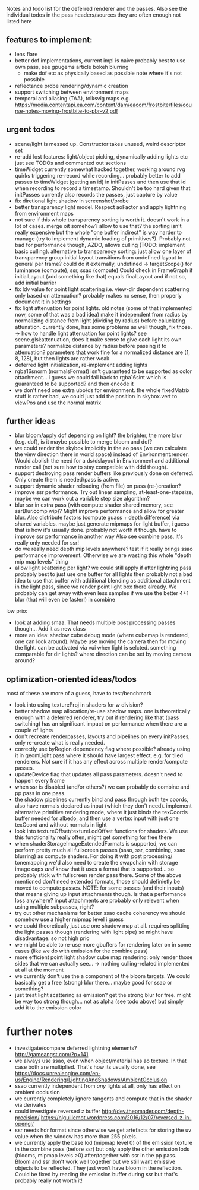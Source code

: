 Notes and todo list for the deferred renderer and the passes.
Also see the individual todos in the pass headers/sources they are often
enough not listed here

## features to implement:

- lens flare
- better dof implementations, current impl is naive
  probably best to use own pass, see gpugems article
  bokeh blurring
    - make dof etc as physically based as possible
      note where it's not possible
- reflectance probe rendering/dynamic creation
- support switching between environment maps
- temporal anti aliasing (TAA), tolksvig maps
  e.g. https://media.contentapi.ea.com/content/dam/eacom/frostbite/files/course-notes-moving-frostbite-to-pbr-v2.pdf

## urgent todos

- scene/light is messed up. Constructor takes unused, weird descriptor
  set
- re-add lost features: light/object picking, dynamically adding lights etc
  just see TODOs and commented out sections
- timeWidget currently somewhat hacked together, working
  around rvg quirks triggering re-record while recording...
  probably better to add passes to timeWidget (getting an id)
  in initPasses and then use that id when recording to record
  a timestamp. Shouldn't be too hard given that initPasses currently
  also records the passes, just capture by value
- fix diretional light shadow in screenshot/probe
- better transparency light model. Respect aoFactor and apply
  lightning from environment maps
- not sure if this whole transparency sorting is worth it.
  doesn't work in a lot of cases.
  merge oit somehow? allow to use that?
  the sorting isn't really expensive but the whole "one buffer indirect"
  is way harder to manage (try to implement dynamic loading
  of primitives?). Probably not bad for performance though,
  AZDO, allows culling (TODO: implement basic culling).
  alternative to transparency sorting: just allow one layer of transparency
 group initial layout transitions from undefined layout to general
  per frame? could do it externally, undefined -> targetScope()
  for luminance (compute), ssr, ssao (compute)
  Could check in FrameGraph if initialLayout (add something like that)
  equals finalLayout and if not so, add initial barrier
- fix ldv value for point light scattering
  i.e. view-dir dependent scattering only based on attenuation?
  probably makes no sense, then properly document it in settings
- fix light attenuation for point lights.
  old notes (some of that implemented now, some of that was a bad idea)
  make it independent from radius by normalizing distance from light
  (dividing by radius) before caluclating attunation.
  currently done, has some problems as well though, fix those.
    -> how to handle light attenuation for point lights?
     see scene.glsl:attenuation, does it make sense to give each light
     its own parameters? normalize distance by radius before passing
     it to attenuation? parameters that work fine for a normalized
     distance are (1, 8, 128), but then lights are rather weak
- deferred light initialization, re-implement adding lights
- rgba16snorm (normalsFormat) isn't guaranteed to be supported
  as color attachment... i guess we could fall back to rgba16sint
  which is guaranteed to be supported? and then encode it
- we don't need one extra ubo/ds for environment.
  the whole fixedMatrix stuff is rather bad, we could just add
  the position in skybox.vert to viewPos and use the normal matrix

## further ideas

- blur bloom/apply dof depending on light? the brighter,
  the more blur (e.g. dof), is it maybe possible to merge bloom and dof?
- we could render the skybox implicitly in the ao pass (we
  can calculate the view direction there in world space) instead of
  Environment:render. Would abolish the need for a ds/dslayout in
  Environment and additional render call (not sure how to stay
  compatible with ddd though).
- support destroying pass render buffers like previously
  done on deferred. Only create them is needed/pass is active.
- support dynamic shader reloading (from file) on pass (re-)creation?
- improve ssr performance. Try out linear sampling, at-least-one-stepsize,
  maybe we can work out a variable step size algorithm?
- blur ssr in extra pass (with compute shader shared memory,
  see ssrBlur.comp wip)? Might improve performance
  and allow for greater blur. Also distribute factors (compute guass +
  depth difference) via shared variables.
  maybe just generate mipmaps for light buffer, i guess that is how
  it's usually done.
  probably not worth it though. have to improve ssr performance in another way
  Also see combine pass, it's really only needed for ssr!
- do we really need depth mip levels anywhere? test if it really
  brings ssao performance improvement. Otherwise we are wasting this
  whole "depth mip map levels" thing
- allow light scattering per light?
  we could still apply if after lightning pass
  probably best to just use one buffer for all lights then
  probably not a bad idea to use that buffer with additional blending
  as additional attachment in the light pass, since we render
  point light box there already.
  We probably can get away with even less samples if we use the better
  4+1 blur (that will even be faster!) in combine

low prio:

- look at adding smaa. That needs multiple post processing
  passes though... Add it as new class
- more an idea:
  shadow cube debug mode (where cubemap is rendered, one can
  look around). Maybe use moving the camera then for moving the light.
  can be activated via vui when light is selcted.
  something comparable for dir lights? where direction can be set by
  moving camera around?

## optimization-oriented ideas/todos

most of these are more of a guess, have to test/benchmark

- look into using textureProj in shaders for w division?
- better shadow map allocation/re-use shadow maps.
  one is theoretically enough with a deferred renderer, try out
  if rendering like that (pass switching) has an significant impact on
  performance when there are a couple of lights
- don't recreate renderpasses, layouts and pipelines on
  every initPasses, only re-create what is really needed.
- correctly use byRegion dependency flag where possible?
  already using it in geomLight pass where it should have largest
  effect, e.g. for tiled renderers. Not sure if it has any effect
  across multiple render/compute passes.
- updateDevice flag that updates all pass parameters.
  doesn't need to happen every frame
- when ssr is disabled (and/or others?) we can probably do
  combine and pp pass in one pass.
- the shadow pipelines currently bind and pass through
  both tex coords, also have normals declared as input (which they don't
  need). implement alternative primitive rendering mode, where it
  just binds the texCoords buffer needed for albedo, and then use
  a vertex input with just one texCoord and without normals in light
- look into textureOffset/textureLodOffset functions for
  shaders. We use this functionality really often, might get
  something for free there
- when shaderStorageImageExtendedFormats is supported,
  we can perform pretty much all fullscreen passes (ssao, ssr, combining,
  ssao blurring) as compute shaders. For doing it with post processing/
  tonemapping we'd also need to create the swapchain with storage image
  caps *and* know that it uses a format that is supported... so probably
  stick with fullscreen render pass there.
  Some of the above mentioned don't need extended formats, those should
  definietly be moved to compute passes.
  NOTE: for some passes (and their inputs) that means giving up
  input attachments though. Is that a performance loss anywhere?
  input attachments are probably only relevent when using multiple
  subpasses, right?
- try out other mechanisms for better ssao cache coherency
  we should somehow use a higher mipmap level i guess
- we could theoretically just use one shadow map at all.
  requires splitting the light passes though (rendering with light pipe)
  so might have disadvantage. so not high prio
- we might be able to re-use more gbuffers for rendering later on
  in some cases (like we do with emission for the combine pass)
- more efficient point light shadow cube map
  rendering: only render those sides that we can actually see...
  -> nothing culling-related implemented at all at the moment
- we currently don't use the a component of the
  bloom targets. We could basically get a free (strong) blur there...
  maybe good for ssao or something?
- just treat light scattering as emission? get the strong blur for free.
  might be way too strong though... not as alpha (see todo above) but simply
  add it to the emission color

# further notes

- investigate/compare deferred lightning elements?
  http://gameangst.com/?p=141
- we always use ssao, even when object/material has ao texture.
  In that case both are multiplied. That's how its usually done, see
  https://docs.unrealengine.com/en-us/Engine/Rendering/LightingAndShadows/AmbientOcclusion
- ssao currently independent from *any* lights at all, only has effect
  on ambient occlusion
- we currently completely ignore tangents and compute that
  in the shader via derivates
- could investigate reversed z buffer
  http://dev.theomader.com/depth-precision/
  https://nlguillemot.wordpress.com/2016/12/07/reversed-z-in-opengl/
- ssr needs hdr format since otherwise we get artefacts for storing
  the uv value when the window has more than 255 pixels.
- we currently apply the base lod (mipmap level 0) of the emission
  texture in the combine pass (before ssr) but only apply the other
  emission lods (blooms, mipmap levels >0) after/together with ssr
  in the pp pass. Bloom and ssr don't work well together but we still
  want emissive objects to be reflected. They just won't have bloom
  in the reflection. Could be fixed by reading the emission buffer
  during ssr but that's probably really not worth it!

